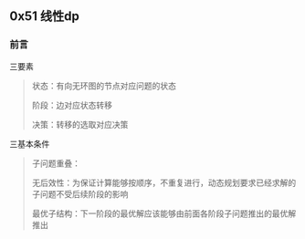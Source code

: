 ## 0x51 线性dp

### 前言

三要素

> 状态：有向无环图的节点对应问题的状态
>
> 阶段：边对应状态转移
>
> 决策：转移的选取对应决策

三基本条件

> 子问题重叠：
>
> 无后效性：为保证计算能够按顺序，不重复进行，动态规划要求已经求解的子问题不受后续阶段的影响
>
> 最优子结构：下一阶段的最优解应该能够由前面各阶段子问题推出的最优解推出



